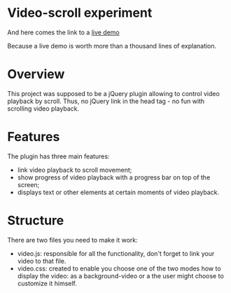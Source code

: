 Video-scroll experiment
============
And here comes the link to a [live demo](http://plugin.nataliasoloveva.com "Bouncing ball madness")

Because a live demo is worth more than a thousand lines of explanation.

# Overview
This project was supposed to be a jQuery plugin allowing to control video playback by scroll. Thus, no jQuery link in the head tag - no fun with scrolling video playback.

# Features
The plugin has three main features:
- link video playback to scroll movement;
- show progress of video playback with a progress bar on top of the screen;
- displays text or other elements at certain moments of video playback.

# Structure
There are two files you need to make it work:
- video.js: responsible for all the functionality, don't forget to link your video to that file.
- video.css: created to enable you choose one of the two modes how to display the video: as a background-video
or a the user might choose to customize it himself.

